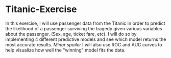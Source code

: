 # Titanic-Exercise
In this exercise, I will use passenger data from the Titanic in order to predict the likelihood of a passenger surviving the tragedy given various variables about the
passenger. (Sex, age, ticket fare, etc). I will do so by implementing 4 different predictive models and see which model returns the most accurate results. *Minor spoiler* I will also use ROC and AUC curves to help visualize how well the "winning" model fits the data.
